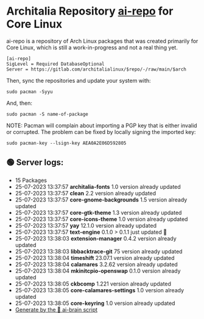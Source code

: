 # Architalia Repository [ai-repo](https://gitlab.com/architalialinux/ai-repo) for Core Linux

ai-repo is a repository of Arch Linux packages that was created primarily for Core Linux, which is still a work-in-progress and not a real thing yet.

```
[ai-repo]
SigLevel = Required DatabaseOptional
Server = https://gitlab.com/architalialinux/$repo/-/raw/main/$arch 
```

Then, sync the repositories and update your system with:

```
sudo pacman -Syyu
```

And, then:

```
sudo pacman -S name-of-package
```

NOTE: Pacman will complain about importing a PGP key that is either invalid or corrupted.  The problem can be fixed by locally signing the imported key:

```
sudo pacman-key --lsign-key AEA0A2E06D592805
```



## 🟢 Server logs:
- 15 Packages
- 25-07-2023 13:37:57 **architalia-fonts** 1.0 version already updated
- 25-07-2023 13:37:57 **clean** 2.2 version already updated
- 25-07-2023 13:37:57 **core-gnome-backgrounds** 1.5 version already updated
- 25-07-2023 13:37:57 **core-gtk-theme** 1.3 version already updated
- 25-07-2023 13:37:57 **core-icons-theme** 1.0 version already updated
- 25-07-2023 13:37:57 **yay** 12.1.0 version already updated
- 25-07-2023 13:37:57 **text-engine** 0.1.0 > 0.1.1 just updated 🔹
- 25-07-2023 13:38:03 **extension-manager** 0.4.2 version already updated
- 25-07-2023 13:38:03 **libbacktrace-git** 75 version already updated
- 25-07-2023 13:38:04 **timeshift** 23.07.1 version already updated
- 25-07-2023 13:38:04 **calamares** 3.2.62 version already updated
- 25-07-2023 13:38:04 **mkinitcpio-openswap** 0.1.0 version already updated
- 25-07-2023 13:38:05 **ckbcomp** 1.221 version already updated
- 25-07-2023 13:38:05 **core-calamares-settings** 1.0 version already updated
- 25-07-2023 13:38:05 **core-keyring** 1.0 version already updated
 - [Generate by the 🤖 ai-brain script](https://gitlab.com/architalialinux/ai-repo/-/blob/main/ai-brain)
